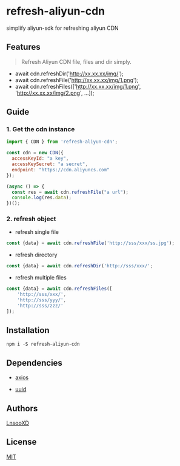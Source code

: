 # refresh-aliyun-cdn

simplify aliyun-sdk for refreshing aliyun CDN

## Features

> Refresh Aliyun CDN file, files and dir simply.

* await cdn.refreshDir('http://xx.xx.xx/img/');
* await cdn.refreshFile('http://xx.xx.xx/img/1.png');
* await cdn.refreshFiles(['http://xx.xx.xx/img/1.png', 'http://xx.xx.xx/img/2.png', ...]);

## Guide

### 1. Get the cdn instance

```js
import { CDN } from 'refresh-aliyun-cdn';

const cdn = new CDN({
  accessKeyId: "a key",
  accessKeySecret: "a secret",
  endpoint: "https://cdn.aliyuncs.com"
});

(async () => {
  const res = await cdn.refreshFile("a url");
  console.log(res.data);
})();

```

### 2. refresh object

* refresh single file

```js
const {data} = await cdn.refreshFile('http://sss/xxx/ss.jpg');
```

* refresh directory

```js
const {data} = await cdn.refreshDir('http://sss/xxx/';
```

* refresh multiple files

```js
const {data} = await cdn.refreshFiles([
    'http://sss/xxx/',
    'http://sss/yyy/',
    'http://sss/zzz/'
]);
```

## Installation

```shell
npm i -S refresh-aliyun-cdn
```

## Dependencies

* [axios](https://github.com/axios/axios)

* [uuid](https://github.com/uuidjs/uuid)

## Authors

[LnsooXD](https://github.com/LnsooXD)

## License

[MIT](http://spdx.org/licenses/MIT)
